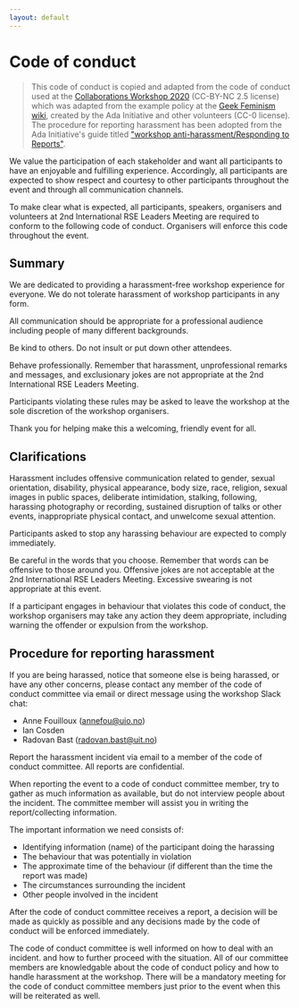 ```yaml
---
layout: default
---
```


# Code of conduct

> This code of conduct is copied and adapted from the code of conduct used at the
> [Collaborations Workshop 2020](https://www.software.ac.uk/cw20/code-conduct)
> (CC-BY-NC 2.5 license) which was adapted from the example policy at the
> [Geek Feminism wiki](https://geekfeminism.wikia.org/wiki/Conference_anti-harassment/Policy),
> created by the Ada Initiative and other volunteers (CC-0 license).
> The procedure for reporting harassment has been adopted from the Ada Initiative's guide titled
> ["workshop anti-harassment/Responding to Reports"](http://geekfeminism.wikia.com/wiki/Conference_anti-harassment/Responding_to_reports).

We value the participation of each stakeholder and want all participants to
have an enjoyable and fulfilling experience. Accordingly, all participants are
expected to show respect and courtesy to other participants throughout the
event and through all communication channels.

To make clear what is expected, all participants, speakers, organisers and
volunteers at 2nd International RSE Leaders Meeting are required to conform to
the following code of conduct. Organisers will enforce this code throughout the
event.


## Summary

We are dedicated to providing a harassment-free workshop experience for
everyone. We do not tolerate harassment of workshop participants in any form.

All communication should be appropriate for a professional audience including
people of many different backgrounds.

Be kind to others. Do not insult or put down other attendees.

Behave professionally. Remember that harassment, unprofessional remarks and
messages, and exclusionary jokes are not appropriate at the 2nd International
RSE Leaders Meeting.

Participants violating these rules may be asked to leave the workshop
at the sole discretion of the workshop organisers.

Thank you for helping make this a welcoming, friendly event for all.


## Clarifications

Harassment includes offensive communication related to gender, sexual
orientation, disability, physical appearance, body size, race, religion, sexual
images in public spaces, deliberate intimidation, stalking, following,
harassing photography or recording, sustained disruption of talks or other
events, inappropriate physical contact, and unwelcome sexual attention.

Participants asked to stop any harassing behaviour are expected to comply
immediately.

Be careful in the words that you choose. Remember that words can be offensive
to those around you. Offensive jokes are not acceptable at the
2nd International RSE Leaders Meeting.
Excessive swearing is not appropriate at this event.

If a participant engages in behaviour that violates this code of conduct, the
workshop organisers may take any action they deem appropriate, including
warning the offender or expulsion from the workshop.


## Procedure for reporting harassment

If you are being harassed, notice that someone else is being harassed, or have
any other concerns, please contact any member of the code of conduct committee
via email or direct message using the workshop Slack chat:

- Anne Fouilloux (annefou@uio.no)
- Ian Cosden
- Radovan Bast (radovan.bast@uit.no)

Report the harassment incident via email to a member of the code of conduct
committee. All reports are confidential.

When reporting the event to a code of conduct committee member, try to gather
as much information as available, but do not interview people about the
incident. The committee member will assist you in writing the report/collecting
information.

The important information we need consists of:
- Identifying information (name) of the participant doing the harassing
- The behaviour that was potentially in violation
- The approximate time of the behaviour (if different than the time the report was made)
- The circumstances surrounding the incident
- Other people involved in the incident

After the code of conduct committee receives a report, a decision will be made
as quickly as possible and any decisions made by the code of conduct will be
enforced immediately.

The code of conduct committee is well informed on how to deal with an incident.
and how to further proceed with the situation.  All of our committee members
are knowledgable about the code of conduct policy and how to handle harassment at
the workshop. There will be a mandatory meeting for the code of conduct
committee members just prior to the event when this will be reiterated as well.
